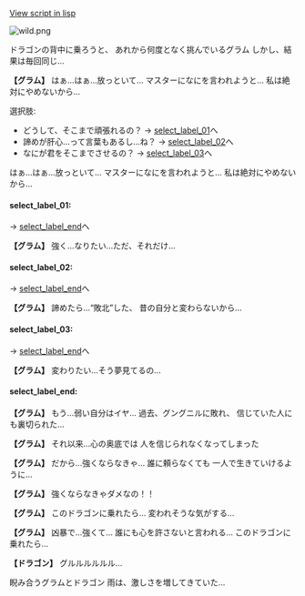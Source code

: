 [View script in lisp](../scripts/10082202.txt)

![wild.png](../images/backgrounds/wild.png)

ドラゴンの背中に乗ろうと、
あれから何度となく挑んでいるグラム
しかし、結果は毎回同じ…

**【グラム】**
はぁ…はぁ…放っといて…
マスターになにを言われようと…
私は絶対にやめないから…

選択肢:
- どうして、そこまで頑張れるの？ → [select_label_01](#select_label_01)へ
- 諦めが肝心…って言葉もあるし…ね？ → [select_label_02](#select_label_02)へ
- なにが君をそこまでさせるの？ → [select_label_03](#select_label_03)へ

はぁ…はぁ…放っといて…
マスターになにを言われようと…
私は絶対にやめないから…

#### select_label_01:
 → [select_label_end](#select_label_end)へ

**【グラム】**
強く…なりたい…ただ、それだけ…

#### select_label_02:
 → [select_label_end](#select_label_end)へ

**【グラム】**
諦めたら…“敗北”した、
昔の自分と変わらないから…

#### select_label_03:
 → [select_label_end](#select_label_end)へ

**【グラム】**
変わりたい…そう夢見てるの…

#### select_label_end:

**【グラム】**
もう…弱い自分はイヤ…
過去、グングニルに敗れ、
信じていた人にも裏切られた…

**【グラム】**
それ以来…心の奥底では
人を信じられなくなってしまった

**【グラム】**
だから…強くならなきゃ…
誰に頼らなくても
一人で生きていけるように…

**【グラム】**
強くならなきゃダメなの！！

**【グラム】**
このドラゴンに乗れたら…
変われそうな気がする…

**【グラム】**
凶暴で…強くて…
誰にも心を許さないと言われる…
このドラゴンに乗れたら…

**【ドラゴン】**
グルルルルルル…

睨み合うグラムとドラゴン
雨は、激しさを増してきていた…